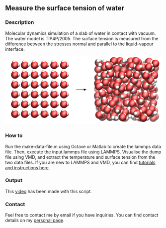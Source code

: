 ## Measure the surface tension of water

### Description

Molecular dynamics simulation of a slab of water in contact with vacuum. The water model is TIP4P/2005. The surface tension is measured from the difference between the stresses normal and parallel to the liquid-vapour interface. 

![Algorithm schema](./water-vapour.png)

### How to

Run the make-data-file.m using Octave or Matlab to create the lammps data file. Then, execute the input.lammps file using LAMMPS. Visualise the dump file using  VMD, and extract the temperature and surface tension from the two data files. If you are new to LAMMPS and VMD, you can find [tutorials and instructions here](https://lammpstutorials.github.io/).

### Output

This [video](https://www.youtube.com/watch?v=l_APjA5_wZc) has been made with this script.

### Contact

Feel free to contact me by email if you have inquiries. You can find contact details on my [personal page](https://simongravelle.github.io/).
